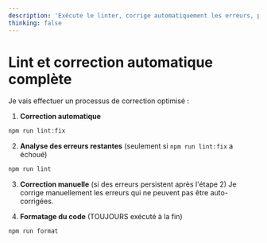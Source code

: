 ```yaml
---
description: 'Exécute le linter, corrige automatiquement les erreurs, puis analyse et corrige manuellement les erreurs restantes'
thinking: false
---
```


# Lint et correction automatique complète

Je vais effectuer un processus de correction optimisé :

1. **Correction automatique**

```bash
npm run lint:fix
```

2. **Analyse des erreurs restantes** (seulement si `npm run lint:fix` a échoué)

```bash
npm run lint
```

3. **Correction manuelle** (si des erreurs persistent après l'étape 2)
   Je corrige manuellement les erreurs qui ne peuvent pas être auto-corrigées.

4. **Formatage du code** (TOUJOURS exécuté à la fin)

```bash
npm run format
```

